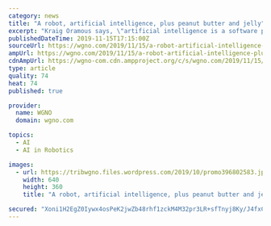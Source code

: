 ```yaml
---
category: news
title: "A robot, artificial intelligence, plus peanut butter and jelly"
excerpt: "Kraig Oramous says, \"artificial intelligence is a software program that acts independently from humans.\" Using his own intelligence, Kraig unwraps the robot he built to test his theory that artificial intelligence will make the world a more efficient planet."
publishedDateTime: 2019-11-15T17:15:00Z
sourceUrl: https://wgno.com/2019/11/15/a-robot-artificial-intelligence-plus-peanut-butter-and-jelly/
ampUrl: https://wgno.com/2019/11/15/a-robot-artificial-intelligence-plus-peanut-butter-and-jelly/amp/
cdnAmpUrl: https://wgno-com.cdn.ampproject.org/c/s/wgno.com/2019/11/15/a-robot-artificial-intelligence-plus-peanut-butter-and-jelly/amp/
type: article
quality: 74
heat: 74
published: true

provider:
  name: WGNO
  domain: wgno.com

topics:
  - AI
  - AI in Robotics

images:
  - url: https://tribwgno.files.wordpress.com/2019/10/promo396802583.jpg?quality=85&amp;strip=all
    width: 640
    height: 360
    title: "A robot, artificial intelligence, plus peanut butter and jelly"

secured: "Xoni1H2EgZ0Iywx4osPeK2jwZb48rhf1zckM4M32pr3LR+sfTnyj8Ky/J4fxCwjgYeV9S9qlCh5n35ks++7blKuMsaFTtXKGv3Dk9rSC6wSXIdzoUx7D1xjrf37OE3+UIlLD8zBPIqANoLLW9rEqUE+KKz9FUrOKrNFRURiHaA5pBV/HIYAD+LtLjCTsZvgtGDF6mqEsyd0ipSc0VugEszvwWSCvOPftx9r0wKuULb01ZTYkUOaF2Guk0o1tAhTqk4nV6TPfuMtZpYkAy6U6sA==;xpPSoyljP2n+BziMBeFrNQ=="
---
```


